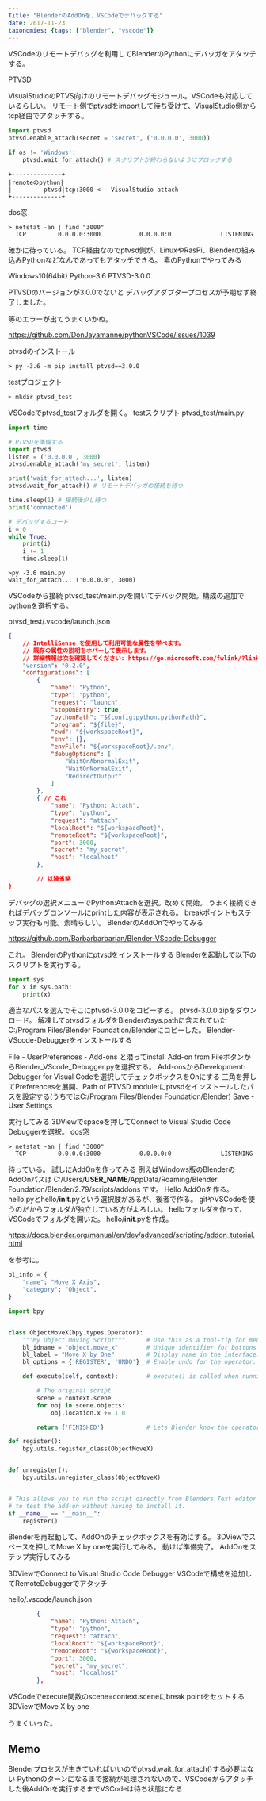 ```yaml
---
Title: "BlenderのAddOnを、VSCodeでデバッグする"
date: 2017-11-23
taxonomies: {tags: ["blender", "vscode"]}
---
```


VSCodeのリモートデバッグを利用してBlenderのPythonにデバッガをアタッチする。

[PTVSD](https://pypi.python.org/pypi/ptvsd)

VisualStudioのPTVS向けのリモートデバッグモジュール。VSCodeも対応しているらしい。
リモート側でptvsdをimportして待ち受けて、VisualStudio側からtcp経由でアタッチする。

```python
import ptvsd
ptvsd.enable_attach(secret = 'secret', ('0.0.0.0', 3000))

if os != 'Windows':
    ptvsd.wait_for_attach() # スクリプトが終わらないようにブロックする
```

```
+--------------+
|remoteのpython|
|         ptvsd|tcp:3000 <-- VisualStudio attach
+--------------+
```

dos窓
```
> netstat -an | find "3000"
  TCP         0.0.0.0:3000           0.0.0.0:0              LISTENING
```

確かに待っている。
TCP経由なのでptvsd側が、LinuxやRasPi、Blenderの組み込みPythonなどなんであってもアタッチできる。
素のPythonでやってみる

Windows10(64bit)
Python-3.6
PTVSD-3.0.0

PTVSDのバージョンが3.0.0でないと
デバッグアダプタープロセスが予期せず終了しました。

等のエラーが出てうまくいかぬ。

https://github.com/DonJayamanne/pythonVSCode/issues/1039

ptvsdのインストール
```
> py -3.6 -m pip install ptvsd==3.0.0
```

testプロジェクト
```
> mkdir ptvsd_test
```

VSCodeでptvsd_testフォルダを開く。
testスクリプト
ptvsd_test/main.py
```python
import time

# PTVSDを準備する
import ptvsd
listen = ('0.0.0.0', 3000)
ptvsd.enable_attach('my_secret', listen)

print('wait_for_attach...', listen)
ptvsd.wait_for_attach() # リモートデバッガの接続を待つ

time.sleep(1) # 接続後少し待つ
print('connected')

# デバッグするコード
i = 0
while True:
    print(i)
    i += 1
    time.sleep(1)
```

```
>py -3.6 main.py
wait_for_attach... ('0.0.0.0', 3000)
```

VSCodeから接続
ptvsd_test/main.pyを開いてデバッグ開始。構成の追加でpythonを選択する。

ptvsd_test/.vscode/launch.json
```json
{
    // IntelliSense を使用して利用可能な属性を学べます。
    // 既存の属性の説明をホバーして表示します。
    // 詳細情報は次を確認してください: https://go.microsoft.com/fwlink/?linkid=830387
    "version": "0.2.0",
    "configurations": [
        {
            "name": "Python",
            "type": "python",
            "request": "launch",
            "stopOnEntry": true,
            "pythonPath": "${config:python.pythonPath}",
            "program": "${file}",
            "cwd": "${workspaceRoot}",
            "env": {},
            "envFile": "${workspaceRoot}/.env",
            "debugOptions": [
                "WaitOnAbnormalExit",
                "WaitOnNormalExit",
                "RedirectOutput"
            ]
        },
        { // これ
            "name": "Python: Attach",
            "type": "python",
            "request": "attach",
            "localRoot": "${workspaceRoot}",
            "remoteRoot": "${workspaceRoot}",
            "port": 3000,
            "secret": "my_secret",
            "host": "localhost"
        },

        // 以降省略
}
```

デバッグの選択メニューでPython:Attachを選択。改めて開始。
うまく接続できればデバッグコンソールにprintした内容が表示される。
breakポイントもステップ実行も可能。素晴らしい。
BlenderのAddOnでやってみる

https://github.com/Barbarbarbarian/Blender-VScode-Debugger

これ。
BlenderのPythonにptvsdをインストールする
Blenderを起動して以下のスクリプトを実行する。

```python
import sys
for x in sys.path:
    print(x)
```

適当なパスを選んでそこにptvsd-3.0.0をコピーする。
ptvsd-3.0.0.zipをダウンロード。
解凍してptvsdフォルダをBlenderのsys.pathに含まれていたC:/Program Files/Blender Foundation/Blenderにコピーした。
Blender-VScode-Debuggerをインストールする

File - UserPreferences - Add-ons と潜ってinstall Add-on from FileボタンからBlender_VScode_Debugger.pyを選択する。
Add-onsからDevelopment: Debugger for Visual Codeを選択してチェックボックスをOnにする
三角を押してPreferencesを展開、Path of PTVSD module:にptvsdをインストールしたパスを設定する(うちではC:/Program Files/Blender Foundation/Blender)
Save - User Settings

実行してみる
3DViewでspaceを押してConnect to Visual Studio Code Debuggerを選択。
dos窓

```
> netstat -an | find "3000"
  TCP         0.0.0.0:3000           0.0.0.0:0              LISTENING
```

待っている。
試しにAddOnを作ってみる
例えばWindows版のBlenderのAddOnパスは
C:/Users/__USER_NAME__/AppData/Roaming/Blender Foundation/Blender/2.79/scripts/addons
です。
Hello AddOnを作る。
hello.pyとhello/__init__.pyという選択肢があるが、後者で作る。
gitやVSCodeを使うのだからフォルダが独立している方がよろしい。
helloフォルダを作って、VSCodeでフォルダを開いた。
hello/__init__.pyを作成。

https://docs.blender.org/manual/en/dev/advanced/scripting/addon_tutorial.html

を参考に。

```python
bl_info = {
    "name": "Move X Axis",
    "category": "Object",
}

import bpy


class ObjectMoveX(bpy.types.Operator):
    """My Object Moving Script"""      # Use this as a tool-tip for menu items and buttons.
    bl_idname = "object.move_x"        # Unique identifier for buttons and menu items to reference.
    bl_label = "Move X by One"         # Display name in the interface.
    bl_options = {'REGISTER', 'UNDO'}  # Enable undo for the operator.

    def execute(self, context):        # execute() is called when running the operator.

        # The original script
        scene = context.scene
        for obj in scene.objects:
            obj.location.x += 1.0

        return {'FINISHED'}            # Lets Blender know the operator finished successfully.

def register():
    bpy.utils.register_class(ObjectMoveX)


def unregister():
    bpy.utils.unregister_class(ObjectMoveX)


# This allows you to run the script directly from Blenders Text editor
# to test the add-on without having to install it.
if __name__ == "__main__":
    register()
```

Blenderを再起動して、AddOnのチェックボックスを有効にする。
3DViewでスペースを押してMove X by oneを実行してみる。
動けば準備完了。
AddOnをステップ実行してみる

3DViewでConnect to Visual Studio Code Debugger
VSCodeで構成を追加してRemoteDebuggerでアタッチ

hello/.vscode/launch.json
```json
        {
            "name": "Python: Attach",
            "type": "python",
            "request": "attach",
            "localRoot": "${workspaceRoot}",
            "remoteRoot": "${workspaceRoot}",
            "port": 3000,
            "secret": "my_secret",
            "host": "localhost"
        },
```

VSCodeでexecute関数のscene=context.sceneにbreak pointをセットする
3DViewでMove X by one


うまくいった。

## Memo

Blenderプロセスが生きていればいいのでptvsd.wait_for_attach()する必要はない
Pythonのターンになるまで接続が処理されないので、VSCodeからアタッチした後AddOnを実行するまでVSCodeは待ち状態になる
